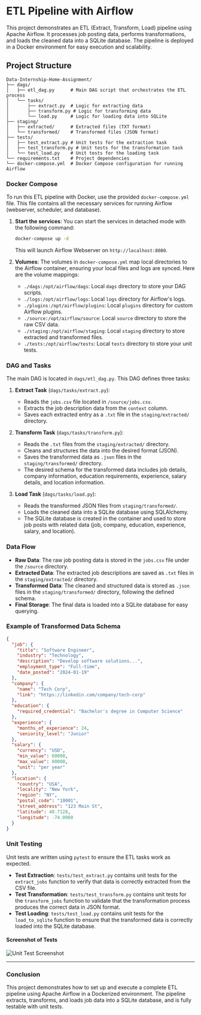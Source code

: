 # ETL Pipeline with Airflow

This project demonstrates an ETL (Extract, Transform, Load) pipeline using Apache Airflow. It processes job posting data, performs transformations, and loads the cleaned data into a SQLite database. The pipeline is deployed in a Docker environment for easy execution and scalability.

## Project Structure

```plaintext
Data-Internship-Home-Assignment/
├── dags/
│   ├── etl_dag.py      # Main DAG script that orchestrates the ETL process
│   └── tasks/
│       ├── extract.py  # Logic for extracting data
│       ├── transform.py # Logic for transforming data
│       └── load.py     # Logic for loading data into SQLite
├── staging/
│   ├── extracted/      # Extracted files (TXT format)
│   └── transformed/    # Transformed files (JSON format)
├── tests/
│   ├── test_extract.py # Unit tests for the extraction task
│   ├── test_transform.py # Unit tests for the transformation task
│   └── test_load.py    # Unit tests for the loading task
└── requirements.txt    # Project dependencies
└── docker-compose.yml  # Docker Compose configuration for running Airflow
```

### Docker Compose

To run this ETL pipeline with Docker, use the provided `docker-compose.yml` file. This file contains all the necessary services for running Airflow (webserver, scheduler, and database). 

1. **Start the services**: You can start the services in detached mode with the following command:
   ```bash
   docker-compose up -d
   ```
   This will launch Airflow Webserver on `http://localhost:8080`.

2. **Volumes**: The volumes in `docker-compose.yml` map local directories to the Airflow container, ensuring your local files and logs are synced. Here are the volume mappings:
   - `./dags:/opt/airflow/dags`: Local `dags` directory to store your DAG scripts.
   - `./logs:/opt/airflow/logs`: Local `logs` directory for Airflow's logs.
   - `./plugins:/opt/airflow/plugins`: Local `plugins` directory for custom Airflow plugins.
   - `./source:/opt/airflow/source`: Local `source` directory to store the raw CSV data.
   - `./staging:/opt/airflow/staging`: Local `staging` directory to store extracted and transformed files.
   - `./tests:/opt/airflow/tests`: Local `tests` directory to store your unit tests.

### DAG and Tasks

The main DAG is located in `dags/etl_dag.py`. This DAG defines three tasks:

1. **Extract Task** (`dags/tasks/extract.py`):
   - Reads the `jobs.csv` file located in `/source/jobs.csv`.
   - Extracts the job description data from the `context` column.
   - Saves each extracted entry as a `.txt` file in the `staging/extracted/` directory.

2. **Transform Task** (`dags/tasks/transform.py`):
   - Reads the `.txt` files from the `staging/extracted/` directory.
   - Cleans and structures the data into the desired format (JSON).
   - Saves the transformed data as `.json` files in the `staging/transformed/` directory.
   - The desired schema for the transformed data includes job details, company information, education requirements, experience, salary details, and location information.

3. **Load Task** (`dags/tasks/load.py`):
   - Reads the transformed JSON files from `staging/transformed/`.
   - Loads the cleaned data into a SQLite database using SQLAlchemy.
   - The SQLite database is created in the container and used to store job posts with related data (job, company, education, experience, salary, and location).

### Data Flow

- **Raw Data**: The raw job posting data is stored in the `jobs.csv` file under the `/source` directory.
- **Extracted Data**: The extracted job descriptions are saved as `.txt` files in the `staging/extracted/` directory.
- **Transformed Data**: The cleaned and structured data is stored as `.json` files in the `staging/transformed/` directory, following the defined schema.
- **Final Storage**: The final data is loaded into a SQLite database for easy querying.

### Example of Transformed Data Schema

```json
{
  "job": {
    "title": "Software Engineer",
    "industry": "Technology",
    "description": "Develop software solutions...",
    "employment_type": "Full-time",
    "date_posted": "2024-01-19"
  },
  "company": {
    "name": "Tech Corp",
    "link": "https://linkedin.com/company/tech-corp"
  },
  "education": {
    "required_credential": "Bachelor's degree in Computer Science"
  },
  "experience": {
    "months_of_experience": 24,
    "seniority_level": "Junior"
  },
  "salary": {
    "currency": "USD",
    "min_value": 60000,
    "max_value": 80000,
    "unit": "per year"
  },
  "location": {
    "country": "USA",
    "locality": "New York",
    "region": "NY",
    "postal_code": "10001",
    "street_address": "123 Main St",
    "latitude": 40.7128,
    "longitude": -74.0060
  }
}
```

### Unit Testing

Unit tests are written using `pytest` to ensure the ETL tasks work as expected.

- **Test Extraction**: `tests/test_extract.py` contains unit tests for the `extract_jobs` function to verify that data is correctly extracted from the CSV file.
- **Test Transformation**: `tests/test_transform.py` contains unit tests for the `transform_jobs` function to validate that the transformation process produces the correct data in JSON format.
- **Test Loading**: `tests/test_load.py` contains unit tests for the `load_to_sqlite` function to ensure that the transformed data is correctly loaded into the SQLite database.

#### Screenshot of Tests

![Unit Test Screenshot](test.jpg)

---


### Conclusion

This project demonstrates how to set up and execute a complete ETL pipeline using Apache Airflow in a Dockerized environment. The pipeline extracts, transforms, and loads job data into a SQLite database, and is fully testable with unit tests.

